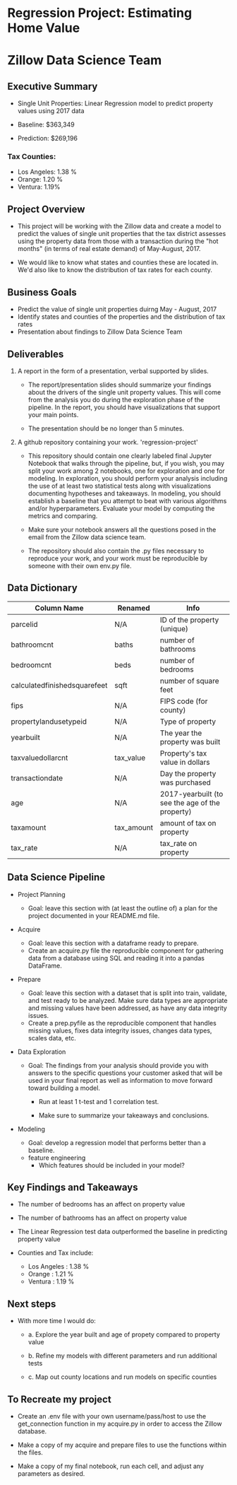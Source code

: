 # Regression Project: Estimating Home Value

# Zillow Data Science Team

## Executive Summary

- Single Unit Properties: Linear Regression model to predict property values using 2017 data

- Baseline: $363,349
- Prediction: $269,196

### Tax Counties:
- Los Angeles: 1.38 %
- Orange: 1.20 %
- Ventura: 1.19%

## Project Overview

- This project will be working with the Zillow data and create a model to predict the values of single unit properties that the tax district assesses using the property data from those with a transaction during the "hot months" (in terms of real estate demand) of May-August, 2017.

- We would like to know what states and counties these are located in. We'd also like to know the distribution of tax rates for each county.

## Business Goals

- Predict the value of single unit properties duirng May - August, 2017
- Identify states and counties of the properties and the distribution of tax rates
- Presentation about findings to Zillow Data Science Team 

## Deliverables

1. A report in the form of a presentation, verbal supported by slides.

    - The report/presentation slides should summarize your findings about the drivers of the single unit property values. This will come from the analysis you do during the exploration phase of the pipeline. In the report, you should have visualizations that support your main points.

    - The presentation should be no longer than 5 minutes.

2.  A github repository containing your work. 'regression-project'

    - This repository should contain one clearly labeled final Jupyter Notebook that walks through the pipeline, but, if you wish, you may split your work among 2 notebooks, one for exploration and one for modeling. In exploration, you should perform your analysis including the use of at least two statistical tests along with visualizations documenting hypotheses and takeaways. In modeling, you should establish a baseline that you attempt to beat with various algorithms and/or hyperparameters. Evaluate your model by computing the metrics and comparing.

    - Make sure your notebook answers all the questions posed in the email from the Zillow data science team.

    - The repository should also contain the .py files necessary to reproduce your work, and your work must be reproducible by someone with their own env.py file.

## Data Dictionary

| Column Name                  | Renamed   | Info                                            |
|------------------------------|-----------|-------------------------------------------------|
| parcelid                     | N/A       | ID of the property (unique)                     |
| bathroomcnt                  | baths     | number of bathrooms                             |
| bedroomcnt                   | beds      | number of bedrooms                              |
| calculatedfinishedsquarefeet | sqft      | number of square feet                           |
| fips                         | N/A       | FIPS code (for county)                          |
| propertylandusetypeid        | N/A       | Type of property                                |
| yearbuilt                    | N/A       | The year the property was built                 |
| taxvaluedollarcnt            | tax_value | Property's tax value in dollars                 |
| transactiondate              | N/A       | Day the property was purchased                  |
| age                          | N/A       | 2017-yearbuilt (to see the age of the property) |
| taxamount                    | tax_amount| amount of tax on property                       |
| tax_rate                     | N/A       | tax_rate on property                            |


## Data Science Pipeline

- Project Planning
    - Goal: leave this section with (at least the outline of) a plan for the project documented in your README.md file.

- Acquire
    - Goal: leave this section with a dataframe ready to prepare.
    - Create an acquire.py file the reproducible component for gathering data from a database using SQL and reading it into a pandas DataFrame.

- Prepare
    - Goal: leave this section with a dataset that is split into train, validate, and test ready to be analyzed. Make sure data types are appropriate and missing values have been addressed, as have any data integrity issues.
    - Create a prep.pyfile as the reproducible component that handles missing values, fixes data integrity issues, changes data types, scales data, etc.

- Data Exploration
    - Goal: The findings from your analysis should provide you with answers to the specific questions your customer asked that will be used in your final report as well as information to move forward toward building a model.
        - Run at least 1 t-test and 1 correlation test.

        - Make sure to summarize your takeaways and conclusions. 


- Modeling
    - Goal: develop a regression model that performs better than a baseline.
    - feature engineering
        - Which features should be included in your model?



## Key Findings and Takeaways

- The number of bedrooms has an affect on property value

- The number of bathrooms has an affect on property value

- The Linear Regression test data outperformed the baseline in predicting property value

- Counties and Tax include:
    - Los Angeles : 1.38 %
    - Orange : 1.21 %
    - Ventura : 1.19 %

## Next steps

- With more time I would do:

    - a. Explore the year built and age of propety compared to property value
    
    - b. Refine my models with different parameters and run additional tests
    
    - c. Map out county locations and run models on specific counties

## To Recreate my project

- Create an .env file with your own username/pass/host to use the get_connection function in my acquire.py in order to access the Zillow database.

- Make a copy of my acquire and prepare files to use the functions within the files.

- Make a copy of my final notebook, run each cell, and adjust any parameters as desired.
